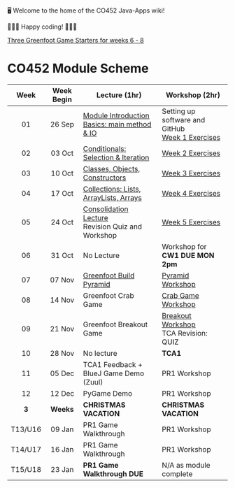 🖥️ Welcome to the home of the CO452 Java-Apps wiki!

👨🏻‍💻 Happy coding! 👩🏽‍💻

[Three Greenfoot Game Starters for weeks 6 - 8](https://github.com/BNU-CO452/Greenfoot-Apps)

# CO452 Module Scheme
| Week | Week Begin | Lecture (1hr) | Workshop (2hr) |
| :---: | :---: | ---- | ---- |
| 01 | 26 Sep | [Module Introduction](https://github.com/BNU-CO452/Java-Apps/blob/main/docs/CO452%20Lecture%200%20-%20Introduction%20to%20the%20Module.pdf)<br/>[Basics: main method & IO](https://github.com/BNU-CO452/Java-Apps/blob/main/docs/CO452%20Lecture%201%20-%20Basics%2C%20Main%2C%20IO.pdf) | Setting up software and GitHub<br/> [Week 1 Exercises](https://github.com/BNU-CO452/Java-Apps/wiki/W1-VSC-Basics-Exercises) |  
| 02 | 03 Oct | [Conditionals: Selection & Iteration](https://github.com/BNU-CO452/Java-Apps/blob/main/docs/CO452%20Lecture%202%20-%20Selection%20and%20Iteration.pdf) | [Week 2 Exercises](https://github.com/BNU-CO452/Java-Apps/wiki/W2-VSC-Conditionals-Exercises) |
| 03 | 10 Oct | [Classes, Objects, Constructors](https://github.com/BNU-CO452/Java-Apps/blob/main/docs/CO452%20Lecture%203%20-%20Classes%20and%20Objects.pdf) | [Week 3 Exercises](https://github.com/BNU-CO452/Java-Apps/wiki/W3-VSC-Classes-and-Objects-Exercises) |
| 04 | 17 Oct | [Collections: Lists, ArrayLists, Arrays](https://github.com/BNU-CO452/Java-Apps/blob/main/docs/CO452%20Lecture%204%20-%20Collections%2C%20ArrayList%20and%20Generics.pdf) | [Week 4 Exercises](https://github.com/BNU-CO452/Java-Apps/wiki/W4-VSC-Collection-Exercises) |
| 05 | 24 Oct | [Consolidation Lecture](https://github.com/BNU-CO452/Java-Apps/blob/main/docs/CO452%20Lecture%205%20-%20Revision_Consolidation%20Lecture.pdf)<br/>Revision Quiz and Workshop | [Week 5 Exercises](https://github.com/BNU-CO452/Java-Apps/wiki/W5-VSC-Consolidation-Exercises) | 
| 06 | 31 Oct | No Lecture | Workshop for **CW1 DUE MON 2pm** |  
| 07 | 07 Nov | [Greenfoot Build Pyramid]() | [Pyramid Workshop](https://github.com/BNU-CO452/Java-Apps/wiki/MarioPyramid) |
| 08 | 14 Nov | Greenfoot  Crab Game | [Crab Game Workshop](https://github.com/BNU-CO452/Java-Apps/wiki/Crab-Game) | 
| 09 | 21 Nov | Greenfoot Breakout Game | [Breakout Workshop](https://github.com/BNU-CO452/Java-Apps/wiki/Breakout) <br/>TCA Revision: QUIZ  |  
| 10 | 28 Nov | No lecture | **TCA1** | 
| 11 | 05 Dec | TCA1 Feedback + BlueJ Game Demo (Zuul) | PR1 Workshop |  
| 12 | 12 Dec | PyGame Demo | PR1 Workshop | 
| **3** | **Weeks** | **CHRISTMAS VACATION** | **CHRISTMAS VACATION** | 
| T13/U16 | 09 Jan | PR1 Game Walkthrough | PR1 Workshop |  
| T14/U17 | 16 Jan | PR1 Game Walkthrough  | PR1 Workshop |
| T15/U18 | 23 Jan | **PR1 Game Walkthrough DUE** | N/A as module complete | 